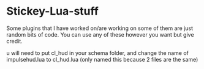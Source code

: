 # Stickey-Lua-stuff
Some plugins that I have worked on/are working on some of them are just random bits of code. You can use any of these however you want but give credit.


u will need to put cl_hud in your schema folder, and change the name of impulsehud.lua to cl_hud.lua (only named this because 2 files are the same)
